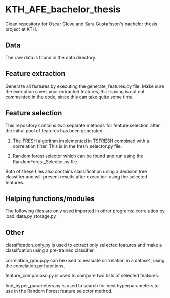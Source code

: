 # KTH_AFE_bachelor_thesis
Clean repository for Oscar Cleve and Sara Gustafsson's bachelor thesis project at KTH.

## Data
The raw data is found in the data directory.

## Feature extraction
Generate all features by executing the generate_features.py file. Make sure the execution saves your extracted features, that saving is not not commented in the code, since this can take quite some time.

## Feature selection
This repository contains two separate methods for feature selection after the initial pool of features has been generated.

1) The FRESH algorithm implemented in TSFRESH combined with a correlation filter. This is in the fresh_selector.py file.

2) Random forest selector which can be found and run using the RandomForest_Selector.py file.

Both of these files also contains classification using a decision tree classifier and will present results after execution using the selected features.

## Helping functions/modules
The following files are only used imported in other programs:
correlation.py
load_data.py
storage.py

## Other
classification_only.py is used to extract only selected features and make a classifcation using a pre-trained classifier.

correlation_group.py can be used to evaluate correlation in a dataset, using the correlation.py functions.

feature_compariosn.py is used to compare two lists of selected features.

find_hyper_parameters.py is used to search for best hyperparameters to use in the Random Forest feature selector method.
